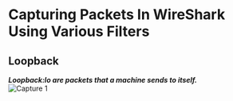 # Capturing Packets In WireShark Using Various Filters

## Loopback<br>
***Loopback:lo are packets that a machine sends to itself.***<br>
![Capture 1](docs/screenshots/"Wireshark%20Project%2001.png")

